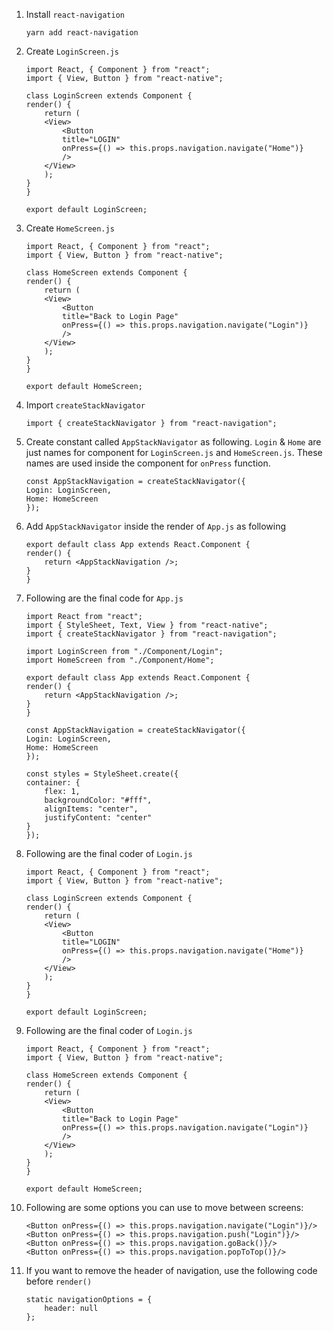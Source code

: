 1.  Install `react-navigation`

        yarn add react-navigation

2.  Create `LoginScreen.js`

        import React, { Component } from "react";
        import { View, Button } from "react-native";

        class LoginScreen extends Component {
        render() {
            return (
            <View>
                <Button
                title="LOGIN"
                onPress={() => this.props.navigation.navigate("Home")}
                />
            </View>
            );
        }
        }

        export default LoginScreen;

3.  Create `HomeScreen.js`

        import React, { Component } from "react";
        import { View, Button } from "react-native";

        class HomeScreen extends Component {
        render() {
            return (
            <View>
                <Button
                title="Back to Login Page"
                onPress={() => this.props.navigation.navigate("Login")}
                />
            </View>
            );
        }
        }

        export default HomeScreen;

4)  Import `createStackNavigator`

        import { createStackNavigator } from "react-navigation";

5.  Create constant called `AppStackNavigator` as following. `Login` & `Home` are just names for component for `LoginScreen.js` and `HomeScreen.js`. These names are used inside the component for `onPress` function.

        const AppStackNavigation = createStackNavigator({
        Login: LoginScreen,
        Home: HomeScreen
        });

6.  Add `AppStackNavigator` inside the render of `App.js` as following

        export default class App extends React.Component {
        render() {
            return <AppStackNavigation />;
        }
        }

7.  Following are the final code for `App.js`

        import React from "react";
        import { StyleSheet, Text, View } from "react-native";
        import { createStackNavigator } from "react-navigation";

        import LoginScreen from "./Component/Login";
        import HomeScreen from "./Component/Home";

        export default class App extends React.Component {
        render() {
            return <AppStackNavigation />;
        }
        }

        const AppStackNavigation = createStackNavigator({
        Login: LoginScreen,
        Home: HomeScreen
        });

        const styles = StyleSheet.create({
        container: {
            flex: 1,
            backgroundColor: "#fff",
            alignItems: "center",
            justifyContent: "center"
        }
        });

8.  Following are the final coder of `Login.js`

        import React, { Component } from "react";
        import { View, Button } from "react-native";

        class LoginScreen extends Component {
        render() {
            return (
            <View>
                <Button
                title="LOGIN"
                onPress={() => this.props.navigation.navigate("Home")}
                />
            </View>
            );
        }
        }

        export default LoginScreen;

9.  Following are the final coder of `Login.js`

        import React, { Component } from "react";
        import { View, Button } from "react-native";

        class HomeScreen extends Component {
        render() {
            return (
            <View>
                <Button
                title="Back to Login Page"
                onPress={() => this.props.navigation.navigate("Login")}
                />
            </View>
            );
        }
        }

        export default HomeScreen;

10. Following are some options you can use to move between screens:

        <Button onPress={() => this.props.navigation.navigate("Login")}/>
        <Button onPress={() => this.props.navigation.push("Login")}/>
        <Button onPress={() => this.props.navigation.goBack()}/>
        <Button onPress={() => this.props.navigation.popToTop()}/>

11. If you want to remove the header of navigation, use the following code before `render()`

        static navigationOptions = {
            header: null
        };

